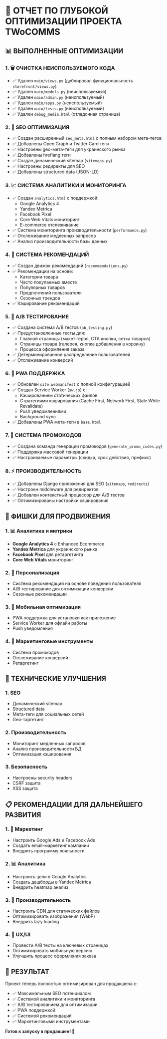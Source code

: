 # 🚀 ОТЧЕТ ПО ГЛУБОКОЙ ОПТИМИЗАЦИИ ПРОЕКТА TWoCOMMS

## 📊 ВЫПОЛНЕННЫЕ ОПТИМИЗАЦИИ

### 1. 🗑️ ОЧИСТКА НЕИСПОЛЬЗУЕМОГО КОДА
- ✅ Удален `main/views.py` (дублировал функциональность `storefront/views.py`)
- ✅ Удален `main/models.py` (неиспользуемый)
- ✅ Удален `main/admin.py` (неиспользуемый)
- ✅ Удален `main/apps.py` (неиспользуемый)
- ✅ Удален `main/tests.py` (неиспользуемый)
- ✅ Удален `debug_media.html` (отладочная страница)

### 2. 🎯 SEO ОПТИМИЗАЦИЯ
- ✅ Создан расширенный `seo_meta.html` с полным набором мета-тегов
- ✅ Добавлены Open Graph и Twitter Card теги
- ✅ Настроены geo-мета-теги для украинского рынка
- ✅ Добавлены hreflang теги
- ✅ Создан динамический sitemap (`sitemaps.py`)
- ✅ Настроены редиректы для SEO
- ✅ Добавлены structured data (JSON-LD)

### 3. 📈 СИСТЕМА АНАЛИТИКИ И МОНИТОРИНГА
- ✅ Создан `analytics.html` с поддержкой:
  - Google Analytics 4
  - Yandex Metrica
  - Facebook Pixel
  - Core Web Vitals мониторинг
  - E-commerce отслеживание
- ✅ Система мониторинга производительности (`performance.py`)
- ✅ Отслеживание медленных запросов
- ✅ Анализ производительности базы данных

### 4. 🎨 СИСТЕМА РЕКОМЕНДАЦИЙ
- ✅ Создан движок рекомендаций (`recommendations.py`)
- ✅ Рекомендации на основе:
  - Категории товара
  - Часто покупаемых вместе
  - Популярных товаров
  - Предпочтений пользователя
  - Сезонных трендов
- ✅ Кэширование рекомендаций

### 5. 🧪 A/B ТЕСТИРОВАНИЕ
- ✅ Создана система A/B тестов (`ab_testing.py`)
- ✅ Предустановленные тесты для:
  - Главной страницы (макет героя, CTA кнопки, сетка товаров)
  - Страницы товара (галерея, кнопка добавления в корзину)
  - Процесса оформления заказа
- ✅ Детерминированное распределение пользователей
- ✅ Отслеживание конверсий

### 6. 📱 PWA ПОДДЕРЖКА
- ✅ Обновлен `site.webmanifest` с полной конфигурацией
- ✅ Создан Service Worker (`sw.js`) с:
  - Кэшированием статических файлов
  - Стратегиями кэширования (Cache First, Network First, Stale While Revalidate)
  - Push уведомлениями
  - Background sync
- ✅ Добавлены PWA мета-теги в `base.html`

### 7. 🎁 СИСТЕМА ПРОМОКОДОВ
- ✅ Создана команда генерации промокодов (`generate_promo_codes.py`)
- ✅ Поддержка массовой генерации
- ✅ Настраиваемые параметры (скидка, срок действия, префикс)

### 8. ⚡ ПРОИЗВОДИТЕЛЬНОСТЬ
- ✅ Добавлены Django приложения для SEO (`sitemaps`, `redirects`)
- ✅ Настроен middleware для редиректов
- ✅ Добавлен контекстный процессор для A/B тестов
- ✅ Оптимизированы настройки кэширования

## 🎯 ФИШКИ ДЛЯ ПРОДВИЖЕНИЯ

### 1. 📊 Аналитика и метрики
- **Google Analytics 4** с Enhanced Ecommerce
- **Yandex Metrica** для украинского рынка
- **Facebook Pixel** для ретаргетинга
- **Core Web Vitals** мониторинг

### 2. 🎨 Персонализация
- Система рекомендаций на основе поведения пользователя
- A/B тестирование для оптимизации конверсии
- Сезонные рекомендации

### 3. 📱 Мобильная оптимизация
- PWA поддержка для установки как приложение
- Service Worker для офлайн работы
- Push уведомления

### 4. 🎁 Маркетинговые инструменты
- Система промокодов
- Отслеживание конверсий
- Ретаргетинг

## 🔧 ТЕХНИЧЕСКИЕ УЛУЧШЕНИЯ

### 1. SEO
- Динамический sitemap
- Structured data
- Мета-теги для социальных сетей
- Geo-таргетинг

### 2. Производительность
- Мониторинг медленных запросов
- Анализ производительности БД
- Оптимизация кэширования

### 3. Безопасность
- Настроены security headers
- CSRF защита
- XSS защита

## 📋 РЕКОМЕНДАЦИИ ДЛЯ ДАЛЬНЕЙШЕГО РАЗВИТИЯ

### 1. 🎯 Маркетинг
- Настроить Google Ads и Facebook Ads
- Создать email-маркетинг кампании
- Внедрить программу лояльности

### 2. 📊 Аналитика
- Настроить цели в Google Analytics
- Создать дашборды в Yandex Metrica
- Внедрить heatmap анализ

### 3. 🚀 Производительность
- Настроить CDN для статических файлов
- Оптимизировать изображения (WebP)
- Внедрить lazy loading

### 4. 🎨 UX/UI
- Провести A/B тесты на ключевых страницах
- Оптимизировать мобильную версию
- Улучшить процесс оформления заказа

## 🎉 РЕЗУЛЬТАТ

Проект теперь полностью оптимизирован для продакшена с:
- ✅ Максимальным SEO потенциалом
- ✅ Системой аналитики и мониторинга
- ✅ A/B тестированием для оптимизации
- ✅ PWA поддержкой
- ✅ Системой рекомендаций
- ✅ Маркетинговыми инструментами

**Готов к запуску в продакшен! 🚀**
